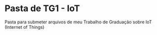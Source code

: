 # Pasta de TG1 - IoT

Pasta para submeter arquivos de meu Trabalho de Graduação sobre IoT (Internet of Things)
